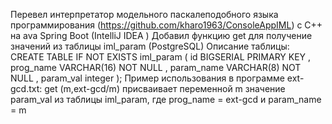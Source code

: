 Перевел интерпретатор модельного паскалеподобного языка программирования (https://github.com/kharo1963/ConsoleAppIML) с С++ на ava Spring Boot (IntelliJ IDEA ) 
Добавил функцию get для получение значений из таблицы iml_param (PostgreSQL)
Описание таблицы:
CREATE TABLE IF NOT EXISTS iml_param
(
    id         BIGSERIAL PRIMARY KEY ,
    prog_name  VARCHAR(16) NOT NULL  ,
    param_name VARCHAR(8)  NOT NULL  ,
    param_val  integer
);
Пример использования в программе ext-gcd.txt:
get (m,ext-gcd/m) присваивает переменной m значение param_val из таблицы iml_param, где prog_name = ext-gcd и param_name = m
